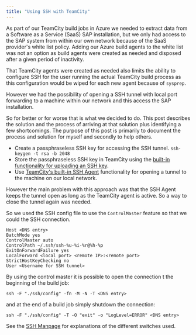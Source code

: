 ```yaml
---
title: "Using SSH with TeamCity"
---
```

As part of our TeamCity build jobs in Azure we needed to extract data from a Software as a Service (SaaS) SAP installation, but we only had access to the SAP system from within our own network because of the SaaS provider's white list policy. Adding our Azure build agents to the white list was not an option as build agents were created as needed and disposed after a given period of inactivity. 

That TeamCity agents were created as needed also limits the ability to configure SSH for the user running the actual TeamCity build process as this configuration would be wiped for each new agent because of `sysprep`.

However we had the possibility of opening a SSH tunnel with local port forwarding to a machine within our network and this access the SAP installation.

So for better or for worse that is what we decided to do. This post describes the solution and the process of arriving at that solution plus identifying a few shortcomings. The purpose of this post is primarily to document the process and solution for myself and secondly to help others.

* Create a passphraseless SSH key for accessing the SSH tunnel. ```ssh-keygen -t rsa -b 2048```
* Store the passphraseless SSH key in TeamCity using the [built-in functionality for uploading an SSH key](https://confluence.jetbrains.com/display/TCD10/SSH+Keys+Management). 
* Use [TeamCity's built-in SSH Agent](https://confluence.jetbrains.com/display/TCD10/SSH+Agent) functionality for opening a tunnel to the machine on our local network.

However the main problem with this approach was that the SSH Agent keeps the tunnel open as long as the TeamCity agent is active. So a way to close the tunnel again was needed.

So we used the SSH config file to use the `ControlMaster` feature so that we could the SSH connection. 

```
Host <DNS entry>
BatchMode yes
ControlMaster auto
ControlPath ~/.ssh/ssh-%u-%i-%r@%h-%p
ExitOnForwardFailure yes
LocalForward <local port> <remote IP>:<remote port>
StrictHostKeyChecking no
User <Username for SSH tunnel>
```

By using the control master it is possible to open the connection t the beginning of the build job:

```
ssh -F "./ssh/config" -fn -M -N -T <DNS entry>
```

and at the end of a build job simply shutdown the connection:

```
ssh -F "./ssh/config" -T -O "exit" -o "LogLevel=ERROR" <DNS entry>
```

See the [SSH Manpage](https://man.openbsd.org/ssh) for explanations of the different switches used.
